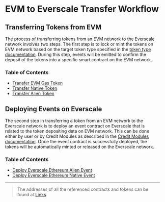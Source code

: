 # EVM to Everscale Transfer Workflow

## Transferring Tokens from EVM

The process of transferring tokens from an EVM network to the Everscale network involves two steps. The first step is to lock or mint the tokens on EVM network based on the target token type specified in the [token type documentation](../../../../docs/Concepts/TokenTypes.md#EVM-token-types). During this step, events will be emitted to confirm the deposit of the tokens into a specific smart contract on the EVM network.

### Table of Contents

- [Transfer EVM Gas Token](./transfers/transferEvmNativeCoin.md)
- [Transfer Native Token](./transfers/transferEvmMultiVaultToken.md)
- [Transfer Alien Token](./transfers/transferEvmAlienToken.md)

## Deploying Events on Everscale

The second step in transferring a token from an EVM network to the Everscale network is to deploy an event contract on Everscale that is related to the token depositing data on EVM network. This can be done either by user or by Credit Modules as described in the [Credit Modules documentation](../../../../docs/Concepts/CreditModules.md). Once the event contract is successfully deployed, the tokens will be automatically minted or released on the Everscale network.

### Table of Contents

- [Deploy Everscale Ethereum Alien Event](./DeployEvents/deployAlienEvent.md)
- [Deploy Everscale Ethereum Native Event](./DeployEvents/deployNativeEvent.md)

---

> The addresses of all the referenced contracts and tokens can be found at [Links](./addresses.md).